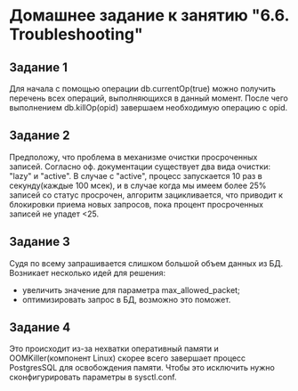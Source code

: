 # Домашнее задание к занятию "6.6. Troubleshooting"

## Задание 1
Для начала с помощью операции db.currentOp(true) можно получить перечень всех операций, выполняющихся в данный момент. После чего выполнением db.killOp(opid) завершаем необходимую операцию с opid.
## Задание 2
Предположу, что проблема в механизме очистки просроченных записей. Согласно оф. документации существует два вида очистки: "lazy" и "active".
В случае с "active", процесс запускается 10 раз в секунду(каждые 100 мсек), и в случае когда мы имеем более 25% записей со статус просрочен, алгоритм зацикливается, что приводит к блокировки приема новых запросов, пока процент просроченных записей не упадет <25.

## Задание 3
Судя по всему запрашивается слишком большой объем данных из БД. Возникает несколько идей для решения:
- увеличить значение для параметра max_allowed_packet;
- оптимизировать запрос в БД, возможно это поможет.

## Задание 4
Это происходит из-за нехватки оперативный памяти и OOMKiller(компонент Linux) скорее всего завершает процесс PostgresSQL для освобождения памяти.
Чтобы это исключить нужно сконфигурировать параметры в sysctl.conf.
